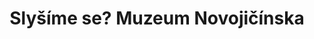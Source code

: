 ---
id: 0dce19f5-aa6d-48aa-90b4-9517796a443d
title: "Slyšíme se? Muzeum Novojičínska"
price: 200000
year: 2012
description: "Nadační příspěvek poslouží k profesionalizaci zvukového zázemí pro pořádání nejrůznějších hudebních kulturních akcí v kostele sv. Josefa ve Fulneku. Podpoří tak místní kulturní život, který se v posledních letech za pomocí aktivních místních občanů výrazně rozvíjel právě v prostorách kostela sv. Josefa."
kouskovani: false
locationName: undefined
position:
  lng: 18.0104137651793
  lat: 49.59348877465269
---